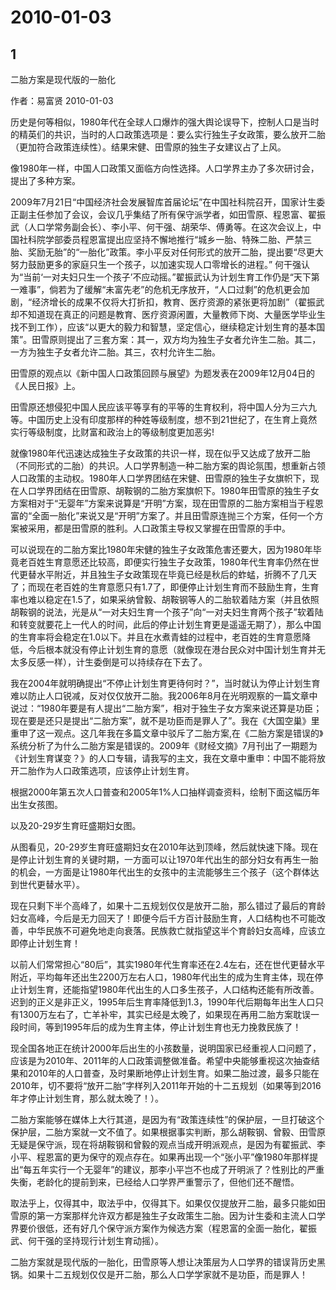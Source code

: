 # 2010-01-03

## 1

二胎方案是现代版的一胎化

作者：易富贤 2010-01-03

历史是何等相似，1980年代在全球人口爆炸的强大舆论误导下，控制人口是当时的精英们的共识，当时的人口政策选项是：要么实行独生子女政策，要么放开二胎（更加符合政策连续性）。结果宋健、田雪原的独生子女建议占了上风。

像1980年一样，中国人口政策又面临方向性选择。人口学界主办了多次研讨会，提出了多种方案。

2009年7月21日“中国经济社会发展智库首届论坛”在中国社科院召开，国家计生委正副主任参加了会议，会议几乎集结了所有保守派学者，如田雪原、程恩富、翟振武（人口学常务副会长）、李小平、何干强、胡荣华、傅勇等。在这次会议上，中国社科院学部委员程恩富提出应坚持不懈地推行“城乡一胎、特殊二胎、严禁三胎、奖励无胎”的“一胎化”政策。李小平反对任何形式的放开二胎，提出要“尽更大努力鼓励更多的家庭只生一个孩子，以加速实现人口零增长的进程。” 何干强认为“当前‘一对夫妇只生一个孩子’不应动摇。”翟振武认为计划生育工作仍是“天下第一难事”，倘若为了缓解“未富先老”的危机无序放开，“人口过剩”的危机更会加剧，“经济增长的成果不仅将大打折扣，教育、医疗资源的紧张更将加剧”（翟振武却不知道现在真正的问题是教育、医疗资源闲置，大量教师下岗、大量医学毕业生找不到工作），应该“以更大的毅力和智慧，坚定信心，继续稳定计划生育的基本国策”。田雪原则提出了三套方案：其一，双方均为独生子女者允许生二胎。其二，一方为独生子女者允许二胎。其三，农村允许生二胎。

田雪原的观点以《新中国人口政策回顾与展望》为题发表在2009年12月04日的《人民日报》上。

田雪原还想侵犯中国人民应该平等享有的平等的生育权利，将中国人分为三六九等。中国历史上没有印度那样的种姓等级制度，想不到21世纪了，在生育上竟然实行等级制度，比财富和政治上的等级制度更加恶劣!

就像1980年代迅速达成独生子女政策的共识一样，现在似乎又达成了放开二胎（不同形式的二胎）的共识。人口学界制造一种二胎方案的舆论氛围，想重新占领人口政策的主动权。1980年人口学界团结在宋健、田雪原的独生子女旗帜下，现在人口学界团结在田雪原、胡鞍钢的二胎方案旗帜下。1980年田雪原的独生子女方案相对于“无婴年”方案来说算是“开明”方案，现在田雪原的二胎方案相当于程恩富的“全面一胎化”来说又是“开明”方案了。并且田雪原连抛三个方案，任何一个方案被采用，都是田雪原的胜利。人口政策主导权又掌握在田雪原的手中。

可以说现在的二胎方案比1980年宋健的独生子女政策危害还要大，因为1980年毕竟老百姓生育意愿还比较高，即便实行独生子女政策，1980年代生育率仍然在世代更替水平附近，并且独生子女政策现在毕竟已经是秋后的蚱蜢，折腾不了几天了；而现在老百姓的生育意愿只有1.7了，即便停止计划生育而不鼓励生育，生育率也难以稳定在1.5了，如果采纳曾毅、胡鞍钢等人的二胎软着陆方案（并且依照胡鞍钢的说法，光是从“一对夫妇生育一个孩子”向“一对夫妇生育两个孩子”软着陆和转变就要花上一代人的时间，此后的停止计划生育更是遥遥无期了），那么中国的生育率将会稳定在1.0以下。并且在水煮青蛙的过程中，老百姓的生育意愿降低，今后根本就没有停止计划生育的意愿（就像现在港台民众对中国计划生育并无太多反感一样），计生委倒是可以持续存在下去了。

我在2004年就明确提出“不停止计划生育更待何时？”，当时就认为停止计划生育难以防止人口锐减，反对仅仅放开二胎。我2006年8月在光明观察的一篇文章中说过：“1980年要是有人提出“二胎方案”，相对于独生子女方案来说还算是功臣；现在要是还只是提出“二胎方案”，就不是功臣而是罪人了”。我在《大国空巢》里重申了这一观点。这几年我在多篇文章中驳斥了二胎方案,在《二胎方案是错误的》系统分析了为什么二胎方案是错误的。2009年《财经文摘》7月刊出了一期题为《计划生育谋变？》的人口专辑，请我写的主文，我在文章中重申：中国不能将放开二胎作为人口政策选项，应该停止计划生育。

根据2000年第五次人口普查和2005年1%人口抽样调查资料，绘制下面这幅历年出生女孩图。

以及20-29岁生育旺盛期妇女图。

从图看见，20-29岁生育旺盛期妇女在2010年达到顶峰，然后就快速下降。现在是停止计划生育的关键时期，一方面可以让1970年代出生的部分妇女有再生一胎的机会，一方面是让1980年代出生的女孩中的主流能够生三个孩子（这个群体达到世代更替水平）。

现在只剩下半个高峰了，如果十二五规划仅仅是放开二胎，那么错过了最后的育龄妇女高峰，今后是无力回天了！即便今后千方百计鼓励生育，人口结构也不可能改善，中华民族不可避免地走向衰落。民族救亡就指望这半个育龄妇女高峰，应该立即停止计划生育！

以前人们常常担心“80后”，其实1980年代生育率还在2.4左右，还在世代更替水平附近，平均每年还出生2200万左右人口，1980年代出生的成为生育主体，现在停止计划生育，还能指望1980年代出生的人口多生孩子，人口结构还能有所改善。迟到的正义是非正义，1995年后生育率降低到1.3，1990年代后期每年出生人口只有1300万左右了，亡羊补牢，其实已经是太晚了，如果现在再用二胎方案耽误一段时间，等到1995年后的成为生育主体，停止计划生育也无力挽救民族了！

现全国各地正在统计2000年后出生的小孩数量，说明国家已经重视人口问题了，应该是为2010年、2011年的人口政策调整做准备。希望中央能够重视这次抽查结果和2010年的人口普查，及时果断地停止计划生育。如果二胎过渡，最多只能在2010年，切不要将“放开二胎”字样列入2011年开始的十二五规划（如果等到2016年才停止计划生育，那么就太晚了！）。

二胎方案能够在媒体上大行其道，是因为有“政策连续性”的保护层，一旦打破这个保护层，二胎方案就一文不值了。如果根据事实判断，那么胡鞍钢、曾毅、田雪原无疑是保守派，现在将胡鞍钢和曾毅的观点当成开明派观点，是因为有翟振武、李小平、程恩富的更为保守的观点存在。如果再出现一个“张小平”像1980年那样提出“每五年实行一个无婴年”的建议，那李小平岂不也成了开明派了？性别比的严重失衡，老龄化的提前到来，已经给人口学界严重警示了，但他们还不醒悟。

取法乎上，仅得其中，取法乎中，仅得其下。如果仅仅提放开二胎，最多只能如田雪原的第一方案那样允许双方都是独生子女政策生二胎。因为计生委和主流人口学界要价很低，还有好几个保守派方案作为候选方案（程恩富的全面一胎化，翟振武、何干强的坚持现行计划生育动摇）。

二胎方案就是现代版的一胎化，田雪原等人想让决策层为人口学界的错误背历史黑锅。如果十二五规划仅仅是开二胎，那么人口学学家就不是功臣，而是罪人！

